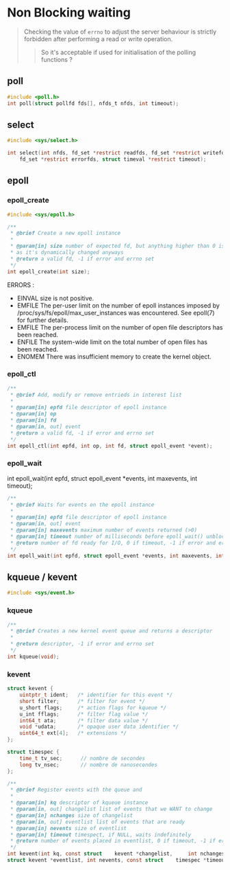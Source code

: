 # Non Blocking waiting #

> Checking the value of `errno` to adjust the server behaviour is strictly forbidden after performing a read or write operation.
> > So it's acceptable if used for initialisation of the polling functions ?

## poll ##

```C
#include <poll.h>
int poll(struct pollfd fds[], nfds_t nfds, int timeout);
```

## select ##

```C
#include <sys/select.h>

int select(int nfds, fd_set *restrict readfds, fd_set *restrict writefds,
    fd_set *restrict errorfds, struct timeval *restrict timeout);
```

## epoll ##

### epoll_create ###

```C
#include <sys/epoll.h>
```

```C
/**
 * @brief Create a new epoll instance
 * 
 * @param[in] size number of expected fd, but anything higher than 0 is OK
 * as it's dynamically changed anyways
 * @return a valid fd, -1 if error and errno set
 */
int epoll_create(int size);
```

ERRORS :

* EINVAL size is not positive.
* EMFILE The  per-user  limit  on the number of epoll instances imposed by /proc/sys/fs/epoll/max_user_instances was encountered.  See epoll(7) for further details.
* EMFILE The per-process limit on the number of open file descriptors has been reached.
* ENFILE The system-wide limit on the total number of open files has been reached.
* ENOMEM There was insufficient memory to create the kernel object.

### epoll_ctl ###

```C
/**
 * @brief Add, modify or remove entrieds in interest list
 * 
 * @param[in] epfd file descriptor of epoll instance
 * @param[in] op
 * @param[in] fd
 * @param[in, out] event
 * @return a valid fd, -1 if error and errno set
 */
int epoll_ctl(int epfd, int op, int fd, struct epoll_event *event);
```

### epoll_wait ###

int epoll_wait(int epfd, struct epoll_event *events, int maxevents, int timeout);

```C
/**
 * @brief Waits for events on the epoll instance 
 * 
 * @param[in] epfd file descriptor of epoll instance
 * @param[in, out] event
 * @param[in] maxevents maximum number of events returned (>0)
 * @param[in] timeout number of milliseconds before epoll_wait() unblocks itself
 * @return number of fd ready for I/O, 0 if timeout, -1 if error and errno set
 */
int epoll_wait(int epfd, struct epoll_event *events, int maxevents, int timeout);
```

## kqueue / kevent ##

```C
#include <sys/event.h>
```

### kqueue ###

```C
/**
 * @brief Creates a new kernel event queue and returns a descriptor
 * 
 * @return descriptor, -1 if error and errno set 
 */
int kqueue(void);
```

### kevent ###

```C
struct kevent {
    uintptr_t ident;   /* identifier for this event */
    short filter;      /* filter for event */
    u_short flags;     /* action flags for kqueue */
    u_int fflags;      /* filter flag value */
    int64_t ata;       /* filter data value */
    void *udata;       /* opaque user data identifier */
    uint64_t ext[4];   /* extensions */
};

struct timespec {
    time_t tv_sec;      // nombre de secondes
    long tv_nsec;       // nombre de nanosecondes
};

/**
 * @brief Register events with the queue and 
 * 
 * @param[in] kq descriptor of kqueue instance
 * @param[in, out] changelist list of events that we WANT to change
 * @param[in] nchanges size of changelist
 * @param[in, out] eventlist list of events that are ready
 * @param[in] nevents size of eventlist
 * @param[in] timeout timespect, if NULL, waits indefinitely
 * @return number of events placed in eventlist, 0 if timeout, -1 if error and errno set 
 */
int kevent(int kq, const struct    kevent *changelist,     int nchanges,
struct kevent *eventlist, int nevents, const struct    timespec *timeout);
```
